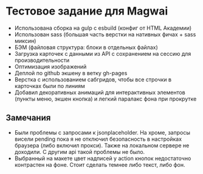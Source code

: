 # Тестовое задание для Magwai

* Использована сборка на gulp с esbuild (конфиг от HTML Академии)
* Использован sass (большая часть верстки на нативных фичах + sass миксин)
* БЭМ (файловая структура: блоки в отдельных файлах)
* Загрузка карточек с данными из API с сохранением на сессию для производительности
* Оптимизация изображений
* Деплой по github экшену в ветку gh-pages
* Верстка с использованием сабгридов, чтобы все строчки в карточках были по линиям
* Добавил декоративных анимаций для интерактивных элементов (пункты меню, экшен кнопка) и легкий паралакс фона при прокрутке

## Замечания

* Были проблемы с запросами к jsonplaceholder. На хроме, запросы висели pending пока я не отключил безопасность в настройках браузера (либо включил прокси). Также на локальном сервере не доходили. С другим api такой проблемы не было.
* Выбранный на макете цвет надписей у action кнопок недостаточно контрастен на фоне. Стоит сделать темнее либо текст, либо фон.
